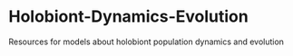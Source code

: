 # Holobiont-Dynamics-Evolution
Resources for models about holobiont population dynamics and evolution
